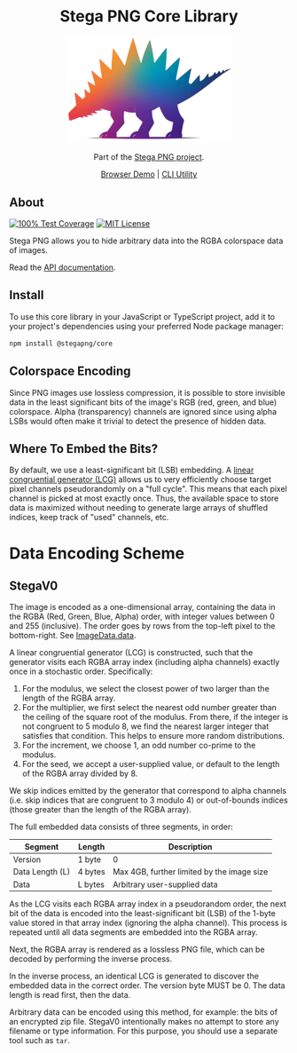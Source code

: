 <h1 align="center">Stega PNG Core Library</h1>

<p align="center">
  <a href="https://stegapng.netlify.app/">
    <img src="https://github.com/jchook/stega/blob/main/packages/web/public/stega-nobg.png?raw=true" width="300" />
  </a>
</p>

<p align="center">
  Part of the <a href="https://github.com/jchook/stega">Stega PNG project</a>.
</p>

<p align="center">
  <a href="https://stegapng.netlify.app/">Browser Demo</a> |
  <a href="https://github.com/jchook/stega/blob/main/packages/cli">CLI Utility</a>
</p>


About
-----

<p>
  <a href="#"><img src="https://img.shields.io/badge/test%20coverage-100%25-brightgreen" title="100% Test Coverage" /></a>
  <a href="#"><img src="https://img.shields.io/badge/license-MIT-brightgreen" title="MIT License" /></a>
</p>


Stega PNG allows you to hide arbitrary data into the RGBA colorspace data of images.

Read the [API documentation](./docs/README.md).


Install
-------

To use this core library in your JavaScript or TypeScript project, add it to your project's dependencies using your preferred Node package manager:

```sh
npm install @stegapng/core
```


Colorspace Encoding
-------------------

Since PNG images use lossless compression, it is possible to store invisible data in the least significant bits of the image's RGB (red, green, and blue) colorspace. Alpha (transparency) channels are ignored since using alpha LSBs would often make it trivial to detect the presence of hidden data.


Where To Embed the Bits?
------------------------

By default, we use a least-significant bit (LSB) embedding. A [linear congruential generator (LCG)](https://en.wikipedia.org/wiki/Linear_congruential_generator) allows us to very efficiently choose target pixel channels pseudorandomly on a "full cycle". This means that each pixel channel is picked at most exactly once. Thus, the available space to store data is maximized without needing to generate large arrays of shuffled indices, keep track of "used" channels, etc.


Data Encoding Scheme
====================

StegaV0
-------

The image is encoded as a one-dimensional array, containing the data in the RGBA (Red, Green, Blue, Alpha) order, with integer values between 0 and 255 (inclusive). The order goes by rows from the top-left pixel to the bottom-right. See [ImageData.data](https://developer.mozilla.org/en-US/docs/Web/API/ImageData/data).

A linear congruential generator (LCG) is constructed, such that the generator visits each RGBA array index (including alpha channels) exactly once in a stochastic order. Specifically:

1. For the modulus, we select the closest power of two larger than the length of the RGBA array.
1. For the multiplier, we first select the nearest odd number greater than the ceiling of the square root of the modulus. From there, if the integer is not congruent to 5 modulo 8, we find the nearest larger integer that satisfies that condition. This helps to ensure more random distributions.
1. For the increment, we choose 1, an odd number co-prime to the modulus.
1. For the seed, we accept a user-supplied value, or default to the length of the RGBA array divided by 8.

We skip indices emitted by the generator that correspond to alpha channels (i.e. skip indices that are congruent to 3 modulo 4) or out-of-bounds indices (those greater than the length of the RGBA array).

The full embedded data consists of three segments, in order:

| Segment         | Length  | Description                                |
|-----------------|---------|--------------------------------------------|
| Version         | 1 byte  | 0                                          |
| Data Length (L) | 4 bytes | Max 4GB, further limited by the image size |
| Data            | L bytes | Arbitrary user-supplied data               |

As the LCG visits each RGBA array index in a pseudorandom order, the next bit of the data is encoded into the least-significant bit (LSB) of the 1-byte value stored in that array index (ignoring the alpha channel). This process is repeated until all data segments are embedded into the RGBA array.

Next, the RGBA array is rendered as a lossless PNG file, which can be decoded by performing the inverse process.

In the inverse process, an identical LCG is generated to discover the embedded data in the correct order. The version byte MUST be 0. The data length is read first, then the data.

Arbitrary data can be encoded using this method, for example: the bits of an encrypted zip file. StegaV0 intentionally makes no attempt to store any filename or type information. For this purpose, you should use a separate tool such as `tar`.

